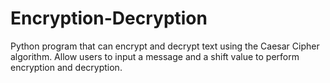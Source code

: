 # Encryption-Decryption
Python program that can encrypt and decrypt text using the Caesar Cipher algorithm. Allow users to input a message and a shift value to perform encryption and decryption.
